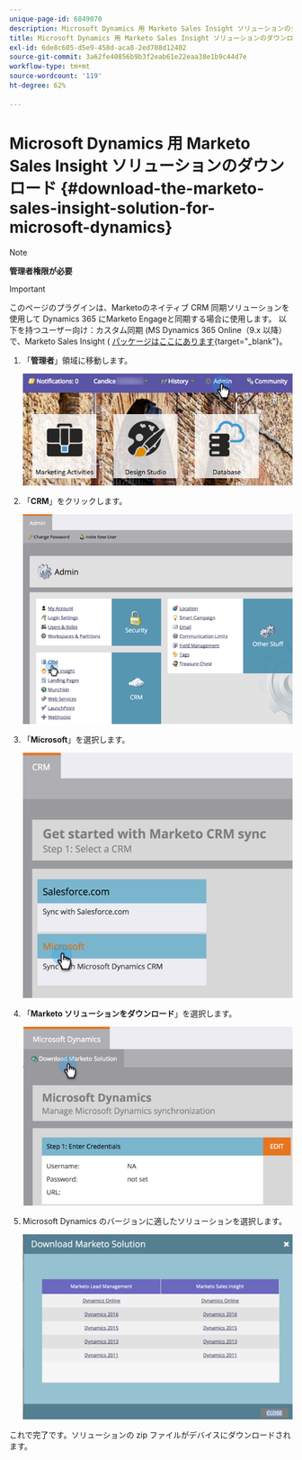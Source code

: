 ```yaml
---
unique-page-id: 6849070
description: Microsoft Dynamics 用 Marketo Sales Insight ソリューションのダウンロード - Marketo ドキュメント - 製品ドキュメント
title: Microsoft Dynamics 用 Marketo Sales Insight ソリューションのダウンロード
exl-id: 6de8c605-d5e9-458d-aca8-2ed708d12402
source-git-commit: 3a62fe40856b9b3f2eab61e22eaa38e1b9c44d7e
workflow-type: tm+mt
source-wordcount: '119'
ht-degree: 62%

---
```


# Microsoft Dynamics 用 Marketo Sales Insight ソリューションのダウンロード {#download-the-marketo-sales-insight-solution-for-microsoft-dynamics}

>[!NOTE]
>
>**管理者権限が必要**

>[!IMPORTANT]
>
>このページのプラグインは、Marketoのネイティブ CRM 同期ソリューションを使用して Dynamics 365 にMarketo Engageと同期する場合に使用します。 以下を持つユーザー向け：カスタム同期 (MS Dynamics 365 Online（9.x 以降）で、Marketo Sales Insight ( [パッケージはここにあります](https://mktg-cdn.marketo.com/community/MarketoSalesInsight_NonNative.zip){target=&quot;_blank&quot;}。

1. 「**管理者**」領域に移動します。

   ![](assets/mainnavhand.png)

1. 「**CRM**」をクリックします。

   ![](assets/image2015-3-11-13-3a7-3a11.png)

1. 「**Microsoft**」を選択します。

   ![](assets/image2016-5-3.png)

1. 「**Marketo ソリューションをダウンロード**」を選択します。

   ![](assets/image2015-3-11-13-3a10-3a4.png)

1. Microsoft Dynamics のバージョンに適したソリューションを選択します。

   ![](assets/msd-online.png)

これで完了です。ソリューションの zip ファイルがデバイスにダウンロードされます。
